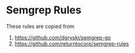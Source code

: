 # Semgrep Rules

These rules are copied from
1. https://github.com/dgryski/semgrep-go
2. https://github.com/returntocorp/semgrep-rules
